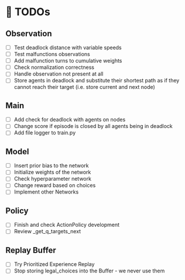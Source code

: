 # :memo: TODOs

## Observation

* [ ] Test deadlock distance with variable speeds
* [ ] Test malfunctions observations
* [ ] Add malfunction turns to cumulative weights
* [ ] Check normalization correctness
* [ ] Handle observation not present at all
* [ ] Store agents in deadlock and substitute their shortest path as if they cannot reach their target (i.e. store current and next node)

## Main

* [ ] Add check for deadlock with agents on nodes
* [ ] Change score if episode is closed by all agents being in deadlock
* [ ] Add file logger to train.py

## Model

* [ ] Insert prior bias to the network
* [ ] Initialize weights of the network
* [ ] Check hyperparameter network
* [ ] Change reward based on choices
* [ ] Implement other Networks

## Policy

* [ ] Finish and check ActionPolicy development
* [ ] Review _get_q_targets_next

## Replay Buffer

* [ ] Try Prioritized Experience Replay
* [ ] Stop storing legal_choices into the Buffer - we never use them
